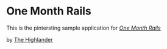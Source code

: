 # One Month Rails

This is the pintersting sample application for
[*One Month  Rails*](http://onemonthrails.com)

by [The Highlander](http://upload.wikimedia.org/wikipedia/en/0/04/Highlander.jpg)